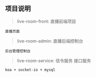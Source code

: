 ## 项目说明

> live-room-front: 直播前端项目

    直播页面
> live-room-admin: 直播后端控制台
    
    后台管理控制台
> live-room-service: 信令服务 接口服务

    koa + socket-io + mysql 
